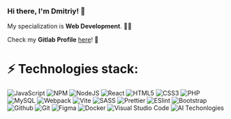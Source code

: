 ### Hi there, I'm **Dmitriy**! 👋  
My specialization is **Web Development**. 🧑‍💻  

Check my **Gitlab Profile** [here](https://gitlab.com/jkenix)! 🔗   

# ⚡ **Technologies stack**:  

![JavaScript](https://img.shields.io/badge/javascript-%23323330.svg?style=for-the-badge&logo=javascript&logoColor=%23F7DF1E) ![NPM](https://img.shields.io/badge/NPM-%23CB3837.svg?style=for-the-badge&logo=npm&logoColor=white) ![NodeJS](https://img.shields.io/badge/node.js-6DA55F?style=for-the-badge&logo=node.js&logoColor=white) ![React](https://img.shields.io/badge/React-20232A?style=for-the-badge&logo=react&logoColor=61DAFB) ![HTML5](https://img.shields.io/badge/html5-%23E34F26.svg?style=for-the-badge&logo=html5&logoColor=white) ![CSS3](https://img.shields.io/badge/css3-%231572B6.svg?style=for-the-badge&logo=css3&logoColor=white) ![PHP](https://img.shields.io/badge/php-444341?style=for-the-badge&logo=php) ![MySQL](https://img.shields.io/badge/mysql-%2300f.svg?style=for-the-badge&logo=mysql&logoColor=white) ![Webpack](https://img.shields.io/badge/webpack-black?style=for-the-badge&logo=webpack) ![Vite](https://img.shields.io/badge/vite-2b2b2b?style=for-the-badge&logo=vite) ![SASS](https://img.shields.io/badge/SASS-hotpink.svg?style=for-the-badge&logo=SASS&logoColor=white) ![Prettier](https://img.shields.io/badge/prettier-1a2b34?style=for-the-badge&logo=prettier) ![ESlint](https://img.shields.io/badge/ESlint-241C15?style=for-the-badge&logo=ESlint) ![Bootstrap](https://img.shields.io/badge/bootstrap-white?style=for-the-badge&logo=bootstrap) ![Github](https://img.shields.io/badge/github-black?style=for-the-badge&logo=github) ![Git](https://img.shields.io/badge/git-241C15?style=for-the-badge&logo=git)
![Figma](https://img.shields.io/badge/figma-F6F6F4?style=for-the-badge&logo=figma) ![Docker](https://img.shields.io/badge/docker-blue?style=for-the-badge&logo=docker&logoColor=white) ![Visual Studio Code](https://img.shields.io/badge/Visual%20Studio%20Code-0078d7.svg?style=for-the-badge&logo=visual-studio-code&logoColor=white) ![AI Techonlogies](https://img.shields.io/badge/AI%20Technologies-403B3B?style=for-the-badge)  
